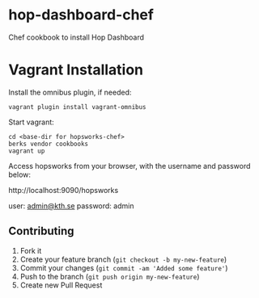 hop-dashboard-chef
==================

Chef cookbook to install Hop Dashboard


Vagrant Installation
==================
Install the omnibus plugin, if needed:
````
vagrant plugin install vagrant-omnibus
````

Start vagrant:
````
cd <base-dir for hopsworks-chef>
berks vendor cookbooks
vagrant up
````
Access hopsworks from your browser, with the username and password below:

http://localhost:9090/hopsworks

user: admin@kth.se
password: admin



## Contributing

1. Fork it
2. Create your feature branch (`git checkout -b my-new-feature`)
3. Commit your changes (`git commit -am 'Added some feature'`)
4. Push to the branch (`git push origin my-new-feature`)
5. Create new Pull Request
